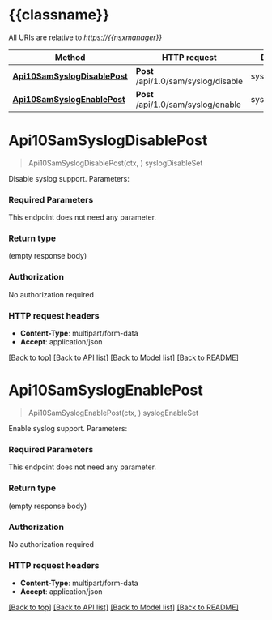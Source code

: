 # {{classname}}

All URIs are relative to *https://{{nsxmanager}}*

Method | HTTP request | Description
------------- | ------------- | -------------
[**Api10SamSyslogDisablePost**](Class10SyslogApi.md#Api10SamSyslogDisablePost) | **Post** /api/1.0/sam/syslog/disable | syslogDisableSet
[**Api10SamSyslogEnablePost**](Class10SyslogApi.md#Api10SamSyslogEnablePost) | **Post** /api/1.0/sam/syslog/enable | syslogEnableSet

# **Api10SamSyslogDisablePost**
> Api10SamSyslogDisablePost(ctx, )
syslogDisableSet

Disable syslog support.  Parameters:  

### Required Parameters
This endpoint does not need any parameter.

### Return type

 (empty response body)

### Authorization

No authorization required

### HTTP request headers

 - **Content-Type**: multipart/form-data
 - **Accept**: application/json

[[Back to top]](#) [[Back to API list]](../README.md#documentation-for-api-endpoints) [[Back to Model list]](../README.md#documentation-for-models) [[Back to README]](../README.md)

# **Api10SamSyslogEnablePost**
> Api10SamSyslogEnablePost(ctx, )
syslogEnableSet

Enable syslog support.  Parameters:  

### Required Parameters
This endpoint does not need any parameter.

### Return type

 (empty response body)

### Authorization

No authorization required

### HTTP request headers

 - **Content-Type**: multipart/form-data
 - **Accept**: application/json

[[Back to top]](#) [[Back to API list]](../README.md#documentation-for-api-endpoints) [[Back to Model list]](../README.md#documentation-for-models) [[Back to README]](../README.md)

